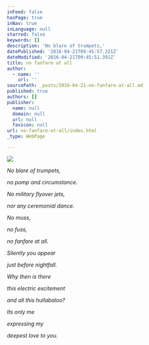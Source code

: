 ```yaml
---
inFeed: false
hasPage: true
inNav: true
inLanguage: null
starred: false
keywords: []
description: 'No blare of trumpets,'
datePublished: '2016-04-21T09:45:57.221Z'
dateModified: '2016-04-21T09:45:51.391Z'
title: no fanfare at all
author:
  - name: ''
    url: ''
sourcePath: _posts/2016-04-21-no-fanfare-at-all.md
published: true
authors: []
publisher:
  name: null
  domain: null
  url: null
  favicon: null
url: no-fanfare-at-all/index.html
_type: WebPage

---
```

![](https://the-grid-user-content.s3-us-west-2.amazonaws.com/3f99f884-418c-4879-95a5-d7978623bf8d.jpg)

_No blare of trumpets,_

_no pomp and circumstance._

_No military flyover jets,_

_nor any ceremonial dance._

_No muss,_

_no fuss,_

_no fanfare at all._

_Silently you appear_

_just before nightfall._

_Why then is there_

_this electric excitement_

_and all this hullabaloo?_

_Its only me_

_expressing my_

_deepest love to you._